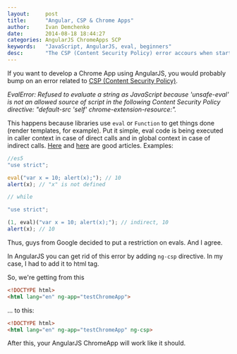 ```yaml
---
layout:     post
title:      "Angular, CSP & Chrome Apps"
author:     Ivan Demchenko
date:       2014-08-18 18:44:27
categories: AngularJS ChromeApps SCP
keywords:   "JavaScript, AngularJS, eval, beginners"
desc:       "The CSP (Content Security Policy) error accours when starting to write a Chrome App using AngularJS. This article is about why it happens and how to fix it."
---
```

If you want to develop a Chrome App using AngularJS, you would probably bump on an error related to [CSP (Content Security Policy)](https://developer.mozilla.org/en-US/docs/Web/Security/CSP).

_EvalError: Refused to evaluate a string as JavaScript because 'unsafe-eval' is not an allowed source of script in the following Content Security Policy directive: "default-src 'self' chrome-extension-resource:"._

This happens because libraries use `eval` or `Function` to get things done (render templates, for example). Put it simple, eval code is being executed in caller context in case of direct calls and in global context in case of indirect calls. [Here](http://perfectionkills.com/global-eval-what-are-the-options/) and [here](http://dmitrysoshnikov.com/ecmascript/es5-chapter-2-strict-mode/) are good articles. Examples:

```js
//es5
"use strict";

eval("var x = 10; alert(x);"); // 10
alert(x); // "x" is not defined

// while

"use strict";

(1, eval)("var x = 10; alert(x);"); // indirect, 10
alert(x); // 10
```

Thus, guys from Google decided to put a restriction on evals. And I agree.

In AngularJS you can get rid of this error by adding `ng-csp` directive. In my case, I had to add it to html tag.

So, we're getting from this

```html
<!DOCTYPE html>
<html lang="en" ng-app="testChromeApp">
```

... to this:

```html
<!DOCTYPE html>
<html lang="en" ng-app="testChromeApp" ng-csp>
```

After this, your AngularJS ChromeApp will work like it should.